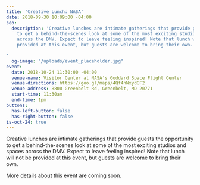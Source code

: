 ```yaml
---
title: 'Creative Lunch: NASA'
date: 2018-09-30 10:09:00 -04:00
seo:
  description: 'Creative lunches are intimate gatherings that provide guests the opportunity
    to get a behind-the-scenes look at some of the most exciting studios and spaces
    across the DMV. Expect to leave feeling inspired! Note that lunch will not be
    provided at this event, but guests are welcome to bring their own.

'
  og-image: "/uploads/event_placeholder.jpg"
event:
  date: 2018-10-24 11:30:00 -04:00
  venue-name: Visitor Center at NASA's Goddard Space Flight Center
  venue-directions: https://goo.gl/maps/4Qf4nNxydGF2
  venue-address: 8800 Greenbelt Rd, Greenbelt, MD 20771
  start-time: 11:30am
  end-time: 1pm
buttons:
  has-left-button: false
  has-right-button: false
is-oct-24: true
---
```


Creative lunches are intimate gatherings that provide guests the opportunity to get a behind-the-scenes look at some of the most exciting studios and spaces across the DMV. Expect to leave feeling inspired! Note that lunch will not be provided at this event, but guests are welcome to bring their own.

More details about this event are coming soon.
